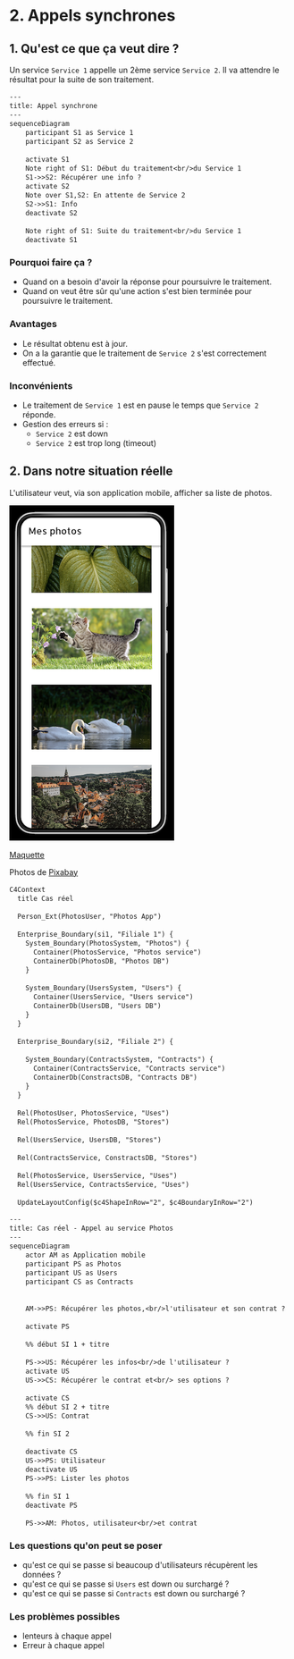 # 2. Appels synchrones

## 1. Qu'est ce que ça veut dire ?

Un service `Service 1` appelle un 2ème service `Service 2`. Il va attendre le résultat pour la suite de son traitement.

```mermaid
---
title: Appel synchrone
---
sequenceDiagram
    participant S1 as Service 1
    participant S2 as Service 2

    activate S1
    Note right of S1: Début du traitement<br/>du Service 1
    S1->>S2: Récupérer une info ?
    activate S2
    Note over S1,S2: En attente de Service 2
    S2->>S1: Info
    deactivate S2

    Note right of S1: Suite du traitement<br/>du Service 1
    deactivate S1
```

### Pourquoi faire ça ?

- Quand on a besoin d'avoir la réponse pour poursuivre le traitement.
- Quand on veut être sûr qu'une action s'est bien terminée pour poursuivre le traitement.

### Avantages

- Le résultat obtenu est à jour.
- On a la garantie que le traitement de `Service 2` s'est correctement effectué.

### Inconvénients

- Le traitement de `Service 1` est en pause le temps que `Service 2` réponde.
- Gestion des erreurs si :
  - `Service 2` est down
  - `Service 2` est trop long (timeout)

## 2. Dans notre situation réelle

L'utilisateur veut, via son application mobile, afficher sa liste de photos.

![Photos list](2-synchrone.png)

[Maquette](https://www.figma.com/file/Wx4WtmrKsUsHAtiedGGZMQ/Asynchrone?node-id=4%3A74&t=rEqGLtgCcFsp1KDf-4)

Photos de [Pixabay](https://pixabay.com)

```mermaid
C4Context
  title Cas réel

  Person_Ext(PhotosUser, "Photos App")

  Enterprise_Boundary(si1, "Filiale 1") {
    System_Boundary(PhotosSystem, "Photos") {
      Container(PhotosService, "Photos service")
      ContainerDb(PhotosDB, "Photos DB")
    }

    System_Boundary(UsersSystem, "Users") {
      Container(UsersService, "Users service")
      ContainerDb(UsersDB, "Users DB")
    }
  }

  Enterprise_Boundary(si2, "Filiale 2") {

    System_Boundary(ContractsSystem, "Contracts") {
      Container(ContractsService, "Contracts service")
      ContainerDb(ConstractsDB, "Contracts DB")
    }
  }

  Rel(PhotosUser, PhotosService, "Uses")
  Rel(PhotosService, PhotosDB, "Stores")

  Rel(UsersService, UsersDB, "Stores")

  Rel(ContractsService, ConstractsDB, "Stores")

  Rel(PhotosService, UsersService, "Uses")
  Rel(UsersService, ContractsService, "Uses")

  UpdateLayoutConfig($c4ShapeInRow="2", $c4BoundaryInRow="2")
```

```mermaid
---
title: Cas réel - Appel au service Photos
---
sequenceDiagram
    actor AM as Application mobile
    participant PS as Photos
    participant US as Users
    participant CS as Contracts


    AM->>PS: Récupérer les photos,<br/>l'utilisateur et son contrat ?

    activate PS

    %% début SI 1 + titre

    PS->>US: Récupérer les infos<br/>de l'utilisateur ?
    activate US
    US->>CS: Récupérer le contrat et<br/> ses options ?

    activate CS
    %% début SI 2 + titre
    CS->>US: Contrat

    %% fin SI 2

    deactivate CS
    US->>PS: Utilisateur
    deactivate US
    PS->>PS: Lister les photos

    %% fin SI 1
    deactivate PS

    PS->>AM: Photos, utilisateur<br/>et contrat
```

### Les questions qu'on peut se poser

- qu'est ce qui se passe si beaucoup d'utilisateurs récupèrent les données ?
- qu'est ce qui se passe si `Users` est down ou surchargé ?
- qu'est ce qui se passe si `Contracts` est down ou surchargé ?

### Les problèmes possibles

- lenteurs à chaque appel
- Erreur à chaque appel

